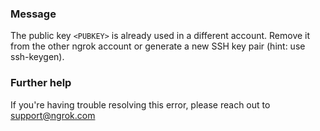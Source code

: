 
### Message
The public key <code>&lt;PUBKEY&gt;</code> is already used in a different account. Remove it from the other ngrok account or generate a new SSH key pair (hint: use ssh-keygen).

### Further help
If you're having trouble resolving this error, please reach out to [support@ngrok.com](mailto:support@ngrok.com?subject=Help%20with%20ERR_NGROK_610)

